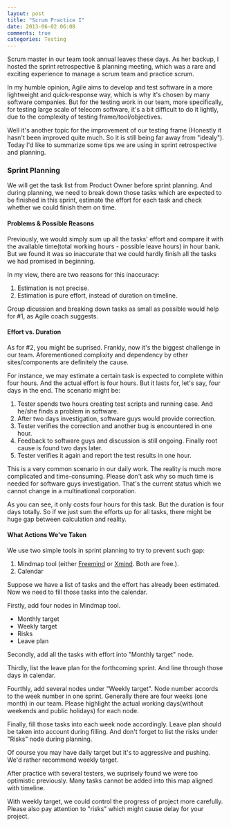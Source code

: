 ```yaml
---
layout: post
title: "Scrum Practice I"
date: 2013-06-02 06:08
comments: true
categories: Testing
---
```


Scrum master in our team took annual leaves these days. As her backup, I hosted the sprint retrospective & planning meeting, which was a rare and exciting experience to manage a scrum team and practice scrum.

<!--more-->

In my humble opinion, Agile aims to develop and test software in a more lightweight and quick-response way, which is why it's chosen by many software companies. But for the testing work in our team, more specifically, for testing large scale of telecom software, it's a bit difficult to do it lightly, due to the complexity of testing frame/tool/objectives.

Well it's another topic for the improvement of our testing frame (Honestly it hasn't been improved quite much. So it is still being far away from "idealy"). Today I'd like to summarize some tips we are using in sprint retrospective and planning.

### Sprint Planning
We will get the task list from Product Owner before sprint planning. And during planning, we need to break down those tasks which are expected to be finished in this sprint, estimate the effort for each task and check whether we could finish them on time.

#### Problems & Possible Reasons

Previously, we would simply sum up all the tasks' effort and compare it with the available time(total working hours - possible leave hours) in hour bank. But we found it was so inaccurate that we could hardly finish all the tasks we had promised in beginning.

In my view, there are two reasons for this inaccuracy:

1. Estimation is not precise.
2. Estimation is pure effort, instead of duration on timeline.

Group dicussion and breaking down tasks as small as possible would help for #1, as Agile coach suggests.

#### Effort vs. Duration

As for #2, you might be suprised. Frankly, now it's the biggest challenge in our team. Aforementioned complixity and dependency by other sites/components are definitely the cause. 

For instance, we may estimate a certain task is expected to complete within four hours. And the actual effort is four hours. But it lasts for, let's say, four days in the end. The scenario might be:

1. Tester spends two hours creating test scripts and running case. And he/she finds a problem in software.
2. After two days investigation, software guys would provide correction.
3. Tester verifies the correction and another bug is encountered in one hour. 
4. Feedback to software guys and discussion is still ongoing. Finally root cause is found two days later.
5. Tester verifies it again and report the test results in one hour.

This is a very common scenario in our daily work. The reality is much more complicated and time-consuming. Please don't ask why so much time is needed for software guys investigation. That's the current status which we cannot change in a multinational corporation.

As you can see, it only costs four hours for this task. But the duration is four days totally. So if we just sum the efforts up for all tasks, there might be huge gap between calculation and reality.

#### What Actions We've Taken

We use two simple tools in sprint planning to try to prevent such gap:

1. Mindmap tool (either [Freemind](http://sourceforge.net/projects/freemind/) or [Xmind](http://www.xmind.net/). Both are free.).
2. Calendar

Suppose we have a list of tasks and the effort has already been estimated. Now we need to fill those tasks into the calendar.

Firstly, add four nodes in Mindmap tool.

* Monthly target
* Weekly target
* Risks
* Leave plan

Secondly, add all the tasks with effort into "Monthly target" node. 

Thirdly, list the leave plan for the forthcoming sprint. And line through those days in calendar.

Fourthly, add several nodes under "Weekly target". Node number accords to the week number in one sprint. Generally there are four weeks (one month) in our team. Please highlight the actual working days(without weekends and public holidays) for each node.

Finally, fill those tasks into each week node accordingly. Leave plan should be taken into account during filling. And don't forget to list the risks under "Risks" node during planning.

Of course you may have daily target but it's to aggressive and pushing. We'd rather recommend weekly target.

After practice with several testers, we suprisely found we were too optimistic previously. Many tasks cannot be added into this map aligned with timeline. 

With weekly target, we could control the progress of project more carefully. Please also pay attention to "risks" which might cause delay for your project.

